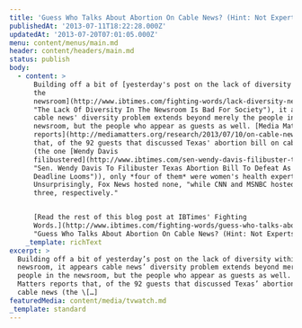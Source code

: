 ```yaml
---
title: 'Guess Who Talks About Abortion On Cable News? (Hint: Not Experts)'
publishedAt: '2013-07-11T18:22:28.000Z'
updatedAt: '2013-07-20T07:01:05.000Z'
menu: content/menus/main.md
header: content/headers/main.md
status: publish
body:
  - content: >
      Building off a bit of [yesterday's post on the lack of diversity within
      the
      newsroom](http://www.ibtimes.com/fighting-words/lack-diversity-newsroom-bad-society-1340723
      "The Lack Of Diversity In The Newsroom Is Bad For Society"), it appears
      cable news' diversity problem extends beyond merely the people in the
      newsroom, but the people who appear as guests as well. [Media Matters
      reports](http://mediamatters.org/research/2013/07/10/on-cable-news-womens-health-experts-noticeably/194818)
      that, of the 92 guests that discussed Texas' abortion bill on cable news
      (the one [Wendy Davis
      filibustered](http://www.ibtimes.com/sen-wendy-davis-filibuster-texas-abortion-bill-defeat-tuesday-deadline-looms-1322053
      "Sen. Wendy Davis To Filibuster Texas Abortion Bill To Defeat As Tuesday
      Deadline Looms")), only *four of them* were women's health experts.
      Unsurprisingly, Fox News hosted none, "while CNN and MSNBC hosted two and
      three, respectively."


      [Read the rest of this blog post at IBTimes' Fighting
      Words.](http://www.ibtimes.com/fighting-words/guess-who-talks-about-abortion-cable-news-hint-not-experts-1342639
      "Guess Who Talks About Abortion On Cable News? (Hint: Not Experts)")
    _template: richText
excerpt: >
  Building off a bit of yesterday’s post on the lack of diversity within the
  newsroom, it appears cable news’ diversity problem extends beyond merely the
  people in the newsroom, but the people who appear as guests as well. Media
  Matters reports that, of the 92 guests that discussed Texas’ abortion bill on
  cable news (the \[…]
featuredMedia: content/media/tvwatch.md
_template: standard
---
```


